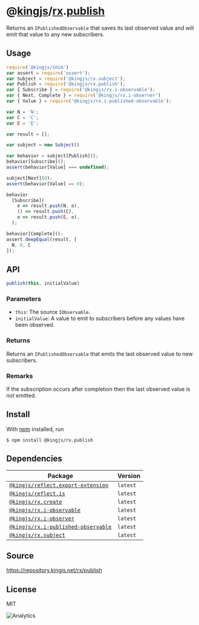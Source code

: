 # @[kingjs][@kingjs]/[rx][ns0].[publish][ns1]
Returns an `IPublishedObservable` that saves its last  observed value and will emit that value to any new subscribers.
## Usage
```js
require('@kingjs/shim')
var assert = require('assert');
var Subject = require('@kingjs/rx.subject');
var Publish = require('@kingjs/rx.publish');
var { Subscribe } = require('@kingjs/rx.i-observable');
var { Next, Complete } = require('@kingjs/rx.i-observer')
var { Value } = require('@kingjs/rx.i-published-observable');

var N = 'N';
var C = 'C';
var E = 'E';

var result = [];

var subject = new Subject()

var behavior = subject[Publish]();
behavior[Subscribe]();
assert(behavior[Value] === undefined);

subject[Next](0);
assert(behavior[Value] == 0);

behavior
  [Subscribe](
    o => result.push(N, o),
    () => result.push(C),
    o => result.push(E, o),
  );

behavior[Complete]();
assert.deepEqual(result, [
  N, 0, C
]);
```

## API
```ts
publish(this, initialValue)
```

### Parameters
- `this`: The source `IObservable`.
- `initialValue`: A value to emit to subscribers before any values have been observed.
### Returns
Returns an `IPublishedObservable` that emits the last observed  value to new subscribers.
### Remarks
If the subscription occurs after completion then the last observed value is *not* emitted.

## Install
With [npm](https://npmjs.org/) installed, run
```
$ npm install @kingjs/rx.publish
```
## Dependencies
|Package|Version|
|---|---|
|[`@kingjs/reflect.export-extension`](https://www.npmjs.com/package/@kingjs/reflect.export-extension)|`latest`|
|[`@kingjs/reflect.is`](https://www.npmjs.com/package/@kingjs/reflect.is)|`latest`|
|[`@kingjs/rx.create`](https://www.npmjs.com/package/@kingjs/rx.create)|`latest`|
|[`@kingjs/rx.i-observable`](https://www.npmjs.com/package/@kingjs/rx.i-observable)|`latest`|
|[`@kingjs/rx.i-observer`](https://www.npmjs.com/package/@kingjs/rx.i-observer)|`latest`|
|[`@kingjs/rx.i-published-observable`](https://www.npmjs.com/package/@kingjs/rx.i-published-observable)|`latest`|
|[`@kingjs/rx.subject`](https://www.npmjs.com/package/@kingjs/rx.subject)|`latest`|
## Source
https://repository.kingjs.net/rx/publish
## License
MIT

![Analytics](https://analytics.kingjs.net/rx/publish)

[@kingjs]: https://www.npmjs.com/package/kingjs
[ns0]: https://www.npmjs.com/package/@kingjs/rx
[ns1]: https://www.npmjs.com/package/@kingjs/rx.publish
